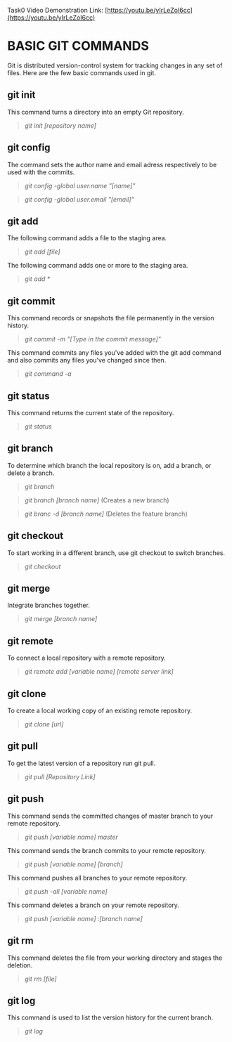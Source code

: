 Task0 Video Demonstration Link: [https://youtu.be/yIrLeZoI6cc](https://youtu.be/yIrLeZoI6cc)

# **BASIC GIT COMMANDS**
Git is distributed version-control system for tracking changes in any set of files. Here are the few basic commands used in git.




## **git init**

This command turns a directory into an empty Git repository. 


> *git init [repository name]*

## **git config**

The command sets the author name and email adress respectively to be used with the commits.



> *git config -global user.name "[name]"*

>*git config -global user.email "[email]"*

## **git add**

The following command adds a file to the staging area.


> *git add [file]*

The following command adds one or more to the staging area.

> *git add \**
## **git commit**

This command records or snapshots the file permanently in the version history.
> *git commit -m "[Type in the commit message]"*

This command commits any files you’ve added with the git add command and also commits any files you’ve changed since then.
>*git command -a*
## **git status**

This command returns the current state of the repository.
>*git status*
## **git branch**

To determine which branch the local repository is on, add a branch, or delete a branch.
>*git branch*

>*git branch [branch name]*     (Creates a new branch)

>*git branc -d [branch name]*    (Deletes the feature branch)
## **git checkout**

To start working in a different branch, use git checkout to switch branches.
>*git checkout*
## **git merge**

Integrate branches together.

>*git merge [branch name]*
## **git remote**

To connect a local repository with a remote repository.
>*git remote add [variable name] [remote server link]*
## **git clone**

To create a local working copy of an existing remote repository.
>*git clone [url]*
## **git pull**

To get the latest version of a repository run git pull. 

>*git pull [Repository Link]*
## **git push**

This command sends the committed changes of master branch to your remote repository.
>*git push [variable name] master*

This command sends the branch commits to your remote repository.

>*git push [variable name] [branch]*

This command pushes all branches to your remote repository.
>*git push -all [variable name]*

This command deletes a branch on your remote repository.
>*git push [variable name] :[branch name]*
## **git rm**

This command deletes the file from your working directory and stages the deletion.
>*git rm [file]*

## **git log**

This command is used to list the version history for the current branch.
>*git log*

























